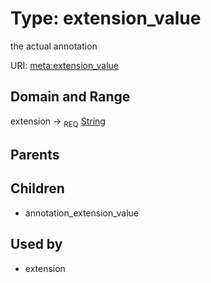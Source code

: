 
# Type: extension_value


the actual annotation

URI: [meta:extension_value](https://w3id.org/biolink/biolinkml/meta/extension_value)


## Domain and Range

extension ->  <sub>REQ</sub> [String](types/String.md)

## Parents


## Children

 *  annotation_extension_value

## Used by

 * extension
